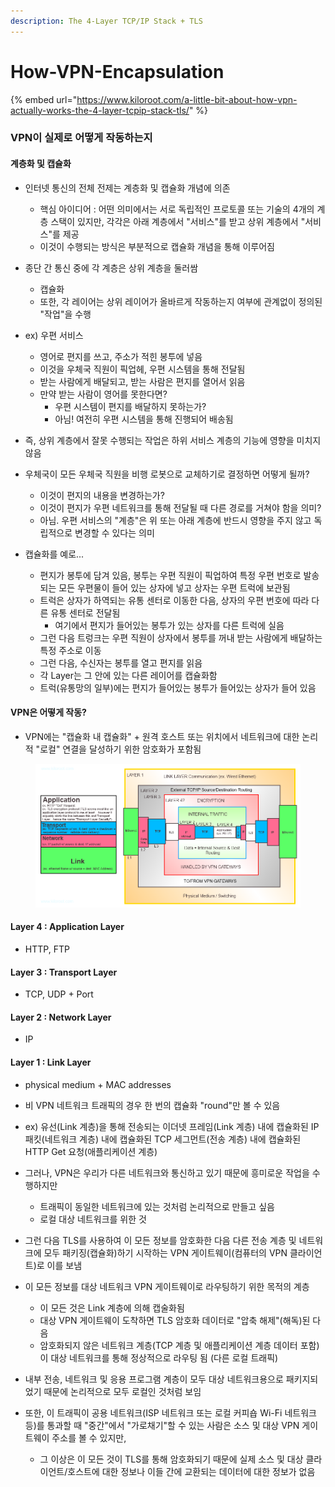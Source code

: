 ```yaml
---
description: The 4-Layer TCP/IP Stack + TLS
---
```


# How-VPN-Encapsulation

{% embed url="https://www.kiloroot.com/a-little-bit-about-how-vpn-actually-works-the-4-layer-tcpip-stack-tls/" %}

### VPN이 실제로 어떻게 작동하는지&#x20;



#### 계층화 및 캡슐화&#x20;

* 인터넷 통신의 전체 전제는 계층화 및 캡슐화 개념에 의존&#x20;
  * 핵심 아이디어 : 어떤 의미에서는 서로 독립적인 프로토콜 또는 기술의 4개의 계층 스택이 있지만, 각각은 아래 계층에서 "서비스"를 받고 상위 계층에서 "서비스"를 제공
  * 이것이 수행되는 방식은 부분적으로 캡슐화 개념을 통해 이루어짐&#x20;
* 종단 간 통신 중에 각 계층은 상위 계층을 둘러쌈&#x20;
  * 캡슐화&#x20;
  * 또한, 각 레이어는 상위 레이어가 올바르게 작동하는지 여부에 관계없이 정의된 "작업"을 수행&#x20;



* ex) 우편 서비스
  * 영어로 편지를 쓰고, 주소가 적힌 봉투에 넣음&#x20;
  * 이것을 우체국 직원이 픽업헤, 우편 시스템을 통해 전달됨&#x20;
  * 받는 사람에게 배달되고, 받는 사람은 편지를 열어서 읽음&#x20;
  * 만약 받는 사람이 영어를 못한다면?&#x20;
    * 우편 시스템이 편지를 배달하지 못하는가?&#x20;
    * 아님! 여전히 우편 시스템을 통해 진행되어 배송됨&#x20;
* 즉, 상위 계층에서 잘못 수행되는 작업은 하위 서비스 계층의 기능에 영향을 미치지 않음&#x20;
* 우체국이 모든 우체국 직원을 비행 로봇으로 교체하기로 결정하면 어떻게 될까?
  * 이것이 편지의 내용을 변경하는가?
  * 이것이 편지가 우편 네트워크를 통해 전달될 때 다른 경로를 거쳐야 함을 의미?
  * 아님. 우편 서비스의 "계층"은 위 또는 아래 계층에 반드시 영향을 주지 않고 독립적으로 변경할 수 있다는 의미&#x20;



* 캡슐화를 예로...
  * 편지가 봉투에 담겨 있음, 봉투는 우편 직원이 픽업하여 특정 우편 번호로 발송되는 모든 우편물이 들어 있는 상자에 넣고 상자는 우편 트럭에 보관됨&#x20;
  * 트럭은 상자가 하역되는 유통 센터로 이동한 다음, 상자의 우편 번호에 따라 다른 유통 센터로 전달됨&#x20;
    * 여기에서 편지가 들어있는 봉투가 있는 상자를 다른 트럭에 실음&#x20;
  * 그런 다음 트렁크는 우편 직원이 상자에서 봉투를 꺼내 받는 사람에게 배달하는 특정 주소로 이동&#x20;
  * 그런 다음, 수신자는 봉투를 열고 편지를 읽음&#x20;
  * 각 Layer는 그 안에 있는 다른 레이어를 캡슐화함&#x20;
  * 트럭(유통망의 일부)에는 편지가 들어있는 봉투가 들어있는 상자가 들어 있음&#x20;

#### VPN은 어떻게 작동?

* VPN에는 "캡슐화 내 캡슐화" + 원격 호스트 또는 위치에서 네트워크에 대한 논리적 "로컬" 연결을 달성하기 위한 암호화가 포함됨



<figure><img src="../../.gitbook/assets/How-VPN-Encapsulation-Looks2.png" alt=""><figcaption></figcaption></figure>

#### Layer 4 : Application Layer&#x20;

* HTTP, FTP

#### Layer 3 : Transport Layer&#x20;

* TCP, UDP + Port

#### Layer 2 : Network Layer&#x20;

* IP

#### Layer 1 : Link Layer&#x20;

* physical medium + MAC addresses



* 비 VPN 네트워크 트래픽의 경우 한 번의 캡슐화 "round"만 볼 수 있음&#x20;
* ex) 유선(Link 계층)을 통해 전송되는 이더넷 프레임(Link 계층) 내에 캡슐화된 IP 패킷(네트워크 계층) 내에 캡슐화된 TCP 세그먼트(전송 계층) 내에 캡슐화된 HTTP Get 요청(애플리케이션 계층)



* 그러나, VPN은 우리가 다른 네트워크와 통신하고 있기 때문에 흥미로운 작업을 수행하지만&#x20;
  * 트래픽이 동일한 네트워크에 있는 것처럼 논리적으로 만들고 싶음&#x20;
  * 로컬 대상 네트워크를 위한 것&#x20;
* 그런 다음 TLS를 사용하여 이 모든 정보를 암호화한 다음 다른 전송 계층 및 네트워크에 모두 패키징(캡슐화)하기 시작하는 VPN 게이트웨이(컴퓨터의 VPN 클라이언트)로 이를 보냄&#x20;
* 이 모든 정보를 대상 네트워크 VPN 게이트웨이로 라우팅하기 위한 목적의 계층&#x20;
  * 이 모든 것은 Link 계층에 의해 캡술화됨&#x20;
  * 대상 VPN 게이트웨이 도착하면 TLS 암호화 데이터로 "압축 해제"(해독)된 다음 &#x20;
  * 암호화되지 않은 네트워크 계층(TCP 계층 및 애플리케이션 계층 데이터 포함)이 대상 네트워크를 통해 정상적으로 라우팅 됨 (다른 로컬 트래픽)
* 내부 전송, 네트워크 및 응용 프로그램 계층이 모두 대상 네트워크용으로 패키지되었기 때문에 논리적으로 모두 로컬인 것처럼 보임&#x20;





* 또한, 이 트래픽이 공용 네트워크(ISP 네트워크 또는 로컬 커피숍 Wi-Fi 네트워크 등)를 통과할 때 "중간"에서 "가로채기"할 수 있는 사람은 소스 및 대상 VPN 게이트웨이 주소를 볼 수 있지만,
  * 그 이상은 이 모든 것이 TLS를 통해 암호화되기 때문에 실제 소스 및 대상 클라이언트/호스트에 대한 정보나 이들 간에 교환되는 데이터에 대한 정보가 없음&#x20;











